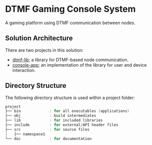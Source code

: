 # DTMF Gaming Console System
A gaming platform using DTMF communication between nodes.

## Solution Architecture
There are two projects in this solution:
- [dtmf-lib](console-app/README.md); a library for DTMF-based node communication.
- [console-app](console-app/README.md); an implementation of the library for user and device interaction.

## Directory Structure
The following directory structure is used within a project folder:

```cpp
project
├── bin             : for all executables (applications)
├── obj             : build intermediates
├── lib             : for included libraries
├── include         : for external/API header files
├── src             : for source files
|   ├── namespace1
└── doc             : for documentation
```
